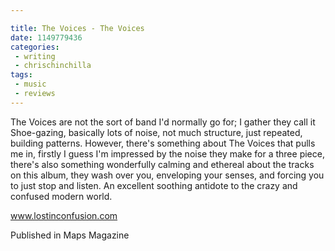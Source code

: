 ```yaml
---

title: The Voices - The Voices
date: 1149779436
categories:
 - writing
 - chrischinchilla
tags: 
 - music 
 - reviews
---
```


The Voices are not the sort of band I'd normally go for; I gather they call it Shoe-gazing, basically lots of noise, not much structure, just repeated, building patterns. However, there's something about The Voices that pulls me in, firstly I guess I'm impressed by the noise they make for a three piece, there's also something wonderfully calming and ethereal about the tracks on this album, they wash over you, enveloping your senses, and forcing you to just stop and listen. An excellent soothing antidote to the crazy and confused modern world.

<a href='https://www.lostinconfusion.com' target='_blank'>www.lostinconfusion.com</a>

Published in Maps Magazine
